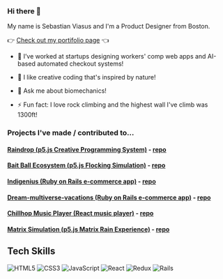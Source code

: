 ### Hi there 👋

My name is Sebastian Viasus and I'm a Product Designer from Boston.

👉 [Check out my portifolio page]( https://www.sebastianviasus.com/ ) 👈

- 🔭 I’ve worked at startups designing workers' comp web apps and AI-based automated checkout systems! 

- 👯 I like creative coding that's inspired by nature!

- 💬 Ask me about biomechanics!

- ⚡ Fun fact: I love rock climbing and the highest wall I've climb was 1300ft!

### Projects I've made / contributed to...


#### [Raindrop (p5.js Creative Programming System)](https://seabass617.github.io/Raindrop/) - [repo](https://github.com/seabass617/Raindrop)
#### [Bait Ball Ecosystem (p5.js Flocking Simulation)](https://seabass617.github.io/Ecosystem-Project-5-Autonomy/) - [repo](https://github.com/seabass617/Ecosystem-Project-5-Autonomy)
#### [Indigenius (Ruby on Rails e-commerce app)](https://www.indigenius.space/) - [repo](https://github.com/seabass617/indigenius)
#### [Dream-multiverse-vacations (Ruby on Rails e-commerce app)](http://multiverse-vacation.herokuapp.com/) - [repo](https://github.com/seabass617/dream_multiverse_vacations)
#### [Chillhop Music Player (React music player)](https://seabass617.github.io/music-app/) - [repo](https://github.com/seabass617/music-app)
#### [Matrix Simulation (p5.js Matrix Rain Experience)](https://seabass617.github.io/Matrix-Simulation/) - [repo](https://github.com/seabass617/Matrix-Simulation)

## Tech Skills

![HTML5](https://img.shields.io/badge/-HTML5-E34F26?style=flat-square&logo=html5&logoColor=white)
![CSS3](https://img.shields.io/badge/-CSS3-1572B6?style=flat-square&logo=css3)
![JavaScript](https://img.shields.io/badge/-JavaScript-black?style=flat-square&logo=javascript)
![React](https://img.shields.io/badge/-React-black?style=flat-square&logo=react)
![Redux](https://img.shields.io/badge/-Redux-black?style=flat-square&logo==redux)
![Rails]( https://img.shields.io/badge/-Rails-red?style=flat-square&logo=ruby-on-rails)
